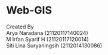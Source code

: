 # Web-GIS  
Created By  
Arya Naradana (21120117140024)  
M Irfan Syarif H (21120117120014)  
Siti Lina Suryaningsih (2112014130086)


